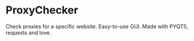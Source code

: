 # ProxyChecker
Check proxies for a specific website. Easy-to-use GUI. Made with PYQT5, requests and love.
